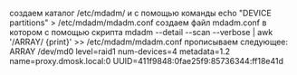создаем каталог /etc/mdadm/ и с помощью команды echo "DEVICE partitions" > /etc/mdadm/mdadm.conf создаем файл mdadm.conf 
в котором с помощью скрипта mdadm --detail --scan --verbose | awk '/ARRAY/ {print}' >> /etc/mdadm/mdadm.conf
прописываем следующее:
ARRAY /dev/md0 level=raid1 num-devices=4 metadata=1.2 name=proxy.dmosk.local:0 UUID=411f9848:0fae25f9:85736344:ff18e41d
